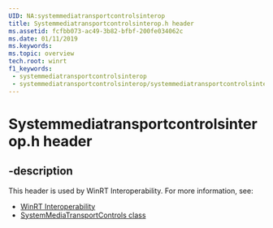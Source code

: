 ```yaml
---
UID: NA:systemmediatransportcontrolsinterop
title: Systemmediatransportcontrolsinterop.h header
ms.assetid: fcfbb073-ac49-3b82-bfbf-200fe034062c
ms.date: 01/11/2019
ms.keywords: 
ms.topic: overview
tech.root: winrt
f1_keywords:
 - systemmediatransportcontrolsinterop
 - systemmediatransportcontrolsinterop/systemmediatransportcontrolsinterop
---
```


# Systemmediatransportcontrolsinterop.h header


## -description

This header is used by WinRT Interoperability. For more information, see:

- [WinRT Interoperability](../_winrt/index.md)
- [SystemMediaTransportControls class](/uwp/api/windows.media.systemmediatransportcontrols)

